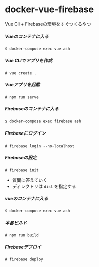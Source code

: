# docker-vue-firebase
Vue Cli + Firebaseの環境をすぐつくるやつ

##### Vueのコンテナに入る

```bash
$ docker-compose exec vue ash
```

##### Vue CLIでアプリを作成

```
# vue create .
```

##### Vueアプリを起動

```
# npm run serve
```

##### Firebaseのコンテナに入る

```bash
$ docker-compose exec firebase ash
```

##### Firebaseにログイン

```
# firebase login --no-localhost
```

#####  Firebaseの設定

```
# firebase init
```

- 質問に答えていく
- ディレクトリは `dist` を指定する

##### vueのコンテナに入る

```bash
$ docker-compose exec vue ash
```

##### 本番ビルド

```
# npm run build
```

##### Firebaseデプロイ

```
# firebase deploy
```
